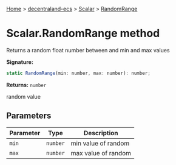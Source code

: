 [Home](./index) &gt; [decentraland-ecs](./decentraland-ecs.md) &gt; [Scalar](./decentraland-ecs.scalar.md) &gt; [RandomRange](./decentraland-ecs.scalar.randomrange.md)

# Scalar.RandomRange method

Returns a random float number between and min and max values

**Signature:**
```javascript
static RandomRange(min: number, max: number): number;
```
**Returns:** `number`

random value

## Parameters

|  Parameter | Type | Description |
|  --- | --- | --- |
|  `min` | `number` | min value of random |
|  `max` | `number` | max value of random |

